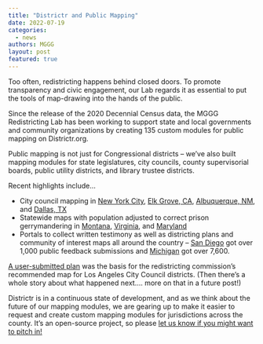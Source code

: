 ```yaml
---
title: "Districtr and Public Mapping"
date: 2022-07-19
categories:
  - news
authors: MGGG
layout: post
featured: true
---
```


Too often, redistricting happens behind closed doors.  To promote transparency and civic engagement, our Lab regards it as essential to put the tools
of map-drawing into the hands of the public.  

Since the release of the 2020 Decennial Census data, the MGGG Redistricting Lab has been working to support state and local governments and
community organizations by creating 135 custom modules for public mapping on Districtr.org.  

Public mapping is not just for Congressional districts – we’ve also built mapping modules for state legislatures, city councils, county
supervisorial boards, public utility districts, and library trustee districts. 

Recent highlights include…

* City council mapping in [New York City](districtr.org/tag/NYC2022), [Elk Grove, CA](districtr.org/tag/drawEG), [Albuquerque, NM](districtr.org/tag/drawABQ), and [Dallas, TX](districtr.org/tag/CityOfDallas)
* Statewide maps with population adjusted to correct prison gerrymandering in [Montana](districtr.org/montana), [Virginia](districtr.org/virginia), and [Maryland](districtr.org/maryland) 
* Portals to collect written testimony as well as districting plans and community of interest maps all around the country – [San Diego](portal.sandiego-mapping.org) got over 1,000 public feedback submissions and [Michigan](michigan-mapping.org) got over 7,600.

[A user-submitted plan](https://districtr.org/plan/57312) was the basis for the redistricting commission’s recommended map for Los Angeles City Council districts.  (Then there’s a whole story about what happened next…. more on that in a future post!)

Districtr is in a continuous state of development, and as we think about the future of our mapping modules, we are gearing up to make it easier to request
and create custom mapping modules for jurisdictions across the county.  It’s an open-source project, so please
[let us know if you might want to pitch in!](contact@mggg.org)

